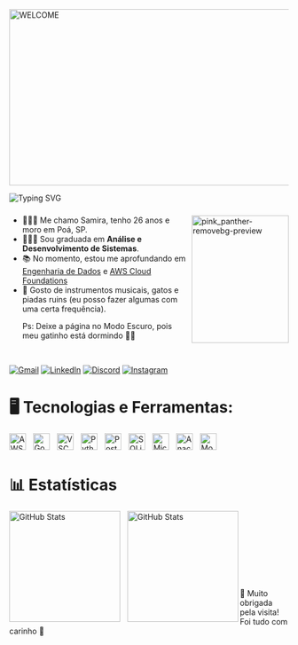 

<img width="1059" height="318" alt="WELCOME" src="https://github.com/user-attachments/assets/1494a241-07f0-4733-8d5f-4b7d44695470" />


![Typing SVG](https://readme-typing-svg.herokuapp.com?color=FFB6C1&size=30&center=true&vCenter=true&width=600&lines=Seja+bem-vindo(a)+ao+meu+perfil+👋🏻&repeat=true)


###

<img align="right" width="175" height="230" alt="pink_panther-removebg-preview" src="https://github.com/user-attachments/assets/73448a35-d9aa-4fd1-b242-e3a7d9083301" />

<ul>
<li>🙋🏻‍♀️ Me chamo Samira, tenho 26 anos e moro em Poá, SP.</li>
<li>👩🏻‍🎓 Sou graduada em <b>Análise e Desenvolvimento de Sistemas</b>.</li>
<li>📚 No momento, estou me aprofundando em 
    <a href="https://www.udemy.com/course/engenharia-de-dados-com-python/" target="_blank">Engenharia de Dados</a> 
    e 
    <a href="https://web.dio.me/track/santander-code-girls-2025" target="_blank">AWS Cloud Foundations</a></li>
<li>💖 Gosto de instrumentos musicais, gatos e piadas ruins (eu posso fazer algumas com uma certa frequência).</li>

<p></p>
<p>Ps: Deixe a página no Modo Escuro, pois meu gatinho está dormindo 🤪😸</p>

</ul>

<br>

[![Gmail](https://img.shields.io/badge/Gmail-%23D14836.svg?style=for-the-badge&logo=gmail&logoColor=white)](mailto:samiramedeirosc@gmail.com)
[![LinkedIn](https://img.shields.io/badge/LinkedIn-%230A66C2.svg?style=for-the-badge&logo=linkedin&logoColor=white)](https://www.linkedin.com/in/samiramedeirosc/)
[![Discord](https://img.shields.io/badge/Discord-%235865F2.svg?style=for-the-badge&logo=discord&logoColor=white)](https://discord.com/users/1199110507559403541)
[![Instagram](https://img.shields.io/badge/Instagram-%23E4405F.svg?style=for-the-badge&logo=instagram&logoColor=white)](https://www.instagram.com/samiramedeiros/)



###

# 🖥️ Tecnologias e Ferramentas: 

<img 
    align="left" 
    alt="AWS"
    title="AWS" 
    width="30px" 
    style="padding-right: 10px;" 
    src="https://cdn.jsdelivr.net/gh/devicons/devicon@latest/icons/amazonwebservices/amazonwebservices-original-wordmark.svg"  
/>
<img 
    align="left" 
    alt="Google Cloud" 
    title="Google Cloud"
    width="30px" 
    style="padding-right: 10px;" 
    src="https://cdn.jsdelivr.net/gh/devicons/devicon@latest/icons/googlecloud/googlecloud-original.svg" 
/>
<img 
    align="left" 
    alt="VSCode" 
    title="VSCode"
    width="30px" 
    style="padding-right: 10px;" 
    src="https://cdn.jsdelivr.net/gh/devicons/devicon@latest/icons/vscode/vscode-original.svg" 
/>
<img 
    align="left" 
    alt="Python" 
    title="Python"
    width="30px" 
    style="padding-right: 10px;" 
    src="https://cdn.jsdelivr.net/gh/devicons/devicon@latest/icons/python/python-original.svg" 
/>
<img 
    align="left" 
    alt="PostgreSQL"
    title="PostgreSQL" 
    width="30px" 
    style="padding-right: 10px;" 
    src="https://cdn.jsdelivr.net/gh/devicons/devicon@latest/icons/postgresql/postgresql-original.svg" 
/>
<img 
    align="left" 
    alt="SQLite" 
    title="SQLite"
    width="30px" 
    style="padding-right: 10px;" 
    src="https://cdn.jsdelivr.net/gh/devicons/devicon@latest/icons/sqlite/sqlite-original.svg" 
/>
<img 
    align="left" 
    alt="Microsoft SQL Server"
    title="Microsoft SQL Server" 
    width="30px" 
    style="padding-right: 10px;" 
    src="https://cdn.jsdelivr.net/gh/devicons/devicon@latest/icons/microsoftsqlserver/microsoftsqlserver-original.svg" 
/>
<img 
    align="left" 
    alt="Anaconda" 
    title="Anaconda"
    width="30px" 
    style="padding-right: 10px;" 
    src="https://cdn.jsdelivr.net/gh/devicons/devicon@latest/icons/anaconda/anaconda-original.svg" 
/>
<img 
    align="left" 
    alt="MongoDB" 
    title="MongoDB"
    width="30px" 
    style="padding-right: 10px;" 
    src="https://cdn.jsdelivr.net/gh/devicons/devicon@latest/icons/mongodb/mongodb-original.svg" 
/>

<br>
</br>

# 📊 Estatísticas

<p>
  <img 
    align="left" 
    alt="GitHub Stats" 
    height="200" 
    style="padding-right: 10px;" 
    src="https://github-readme-stats.vercel.app/api?username=samiramedeiros&show_icons=true&theme=tokyonight&include_all_commits=true&locale=pt-br" 
  />

<img 
      align="left" 
      alt="GitHub Stats" 
      height="200" 
      src="https://github-readme-stats.vercel.app/api/top-langs/?username=samiramedeiros&theme=tokyonight&layout=compact&custom_title=Tecnologias&langs_count=9" 
  />

</p>


###

<div align="left" style="width: 100%">
  <a target="_blank" href="https://github-readme-medium-recent-article.vercel.app/medium/@undefined/0">
  </a>
</div>

<br>
</br>
<br>
</br>
<br>
</br>
<br>
</br>

<div>💜 Muito obrigada pela visita! Foi tudo com carinho 💜</div>

